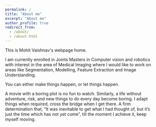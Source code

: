 ```yaml
---
permalink: /
title: "About me"
excerpt: "About me"
author_profile: true
redirect_from: 
  - /about/
  - /about.html
---
```


This is Mohit Vaishnav's webpage home.

I am currently enrolled in Joints Masters in Computer vision and robotics with interest in the area of Medical Imaging where I would like to work on areas like Segmentation, Modelling, Feature Extraction and Image Understanding. 

You can either make things happen, or let things happen.

A movie with a boring plot is no fun to watch. Similarly, a life without adventure, risk, and new things to do every day become boring. I adapt things when required, cross the bridge when I get there. A firm determination that, “It was inevitable to get what I had thought of, but it’s just the time which has not yet come”, till the moment I achieve it, keep myself moving.
